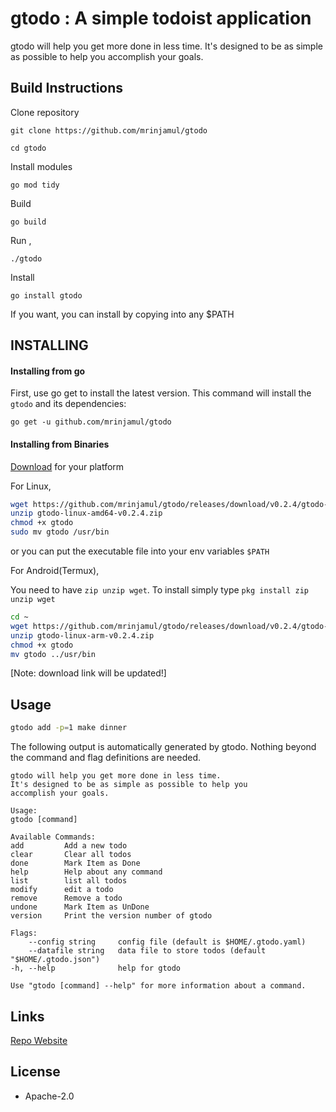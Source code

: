 # gtodo : A simple todoist application

gtodo will help you get more done in less time.
It's designed to be as simple as possible to help you
accomplish your goals.

## Build Instructions

Clone repository

`git clone https://github.com/mrinjamul/gtodo`

`cd gtodo`

Install modules

`go mod tidy`

Build

`go build`

Run ,

`./gtodo`

Install

`go install gtodo`

If you want, you can install by copying into any \$PATH

## INSTALLING

#### Installing from go

First, use go get to install the latest version. This command will install the `gtodo` and its dependencies:

`go get -u github.com/mrinjamul/gtodo`

#### Installing from Binaries

[Download](https://github.com/mrinjamul/gtodo/releases) for your platform


For Linux,

```sh
wget https://github.com/mrinjamul/gtodo/releases/download/v0.2.4/gtodo-linux-amd64-v0.2.4.zip
unzip gtodo-linux-amd64-v0.2.4.zip
chmod +x gtodo
sudo mv gtodo /usr/bin
```

or you can put the executable file into your env variables `$PATH`

For Android(Termux),

You need to have `zip unzip wget`. To install simply type `pkg install zip unzip wget`

```sh
cd ~
wget https://github.com/mrinjamul/gtodo/releases/download/v0.2.4/gtodo-linux-arm-v0.2.4.zip
unzip gtodo-linux-arm-v0.2.4.zip
chmod +x gtodo
mv gtodo ../usr/bin
```

[Note: download link will be updated!]

## Usage

```sh
gtodo add -p=1 make dinner
```

The following output is automatically generated by gtodo. Nothing beyond the
command and flag definitions are needed.

    gtodo will help you get more done in less time.
    It's designed to be as simple as possible to help you
    accomplish your goals.

    Usage:
    gtodo [command]

    Available Commands:
    add         Add a new todo
    clear       Clear all todos
    done        Mark Item as Done
    help        Help about any command
    list        list all todos
    modify      edit a todo
    remove      Remove a todo
    undone      Mark Item as UnDone
    version     Print the version number of gtodo

    Flags:
        --config string     config file (default is $HOME/.gtodo.yaml)
        --datafile string   data file to store todos (default "$HOME/.gtodo.json")
    -h, --help              help for gtodo

    Use "gtodo [command] --help" for more information about a command.

## Links

[Repo Website](https://mrinjamul.github.io/gtodo/)

## License

- Apache-2.0
